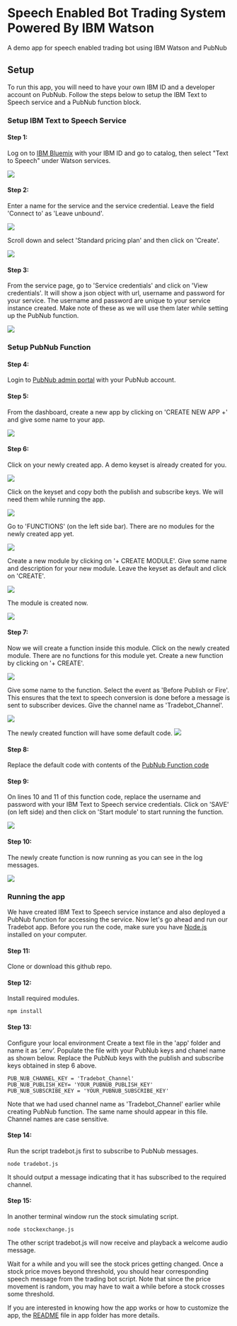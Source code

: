 # Speech Enabled Bot Trading System Powered By IBM Watson 

A demo app for speech enabled trading bot using IBM Watson and PubNub

## Setup
To run this app, you will need to have your own IBM ID and a developer account on PubNub. Follow the steps below to setup the IBM Text to Speech service and a PubNub function block.


### Setup IBM Text to Speech Service

#### Step 1:

Log on to [IBM Bluemix](https://console.bluemix.net/) with your IBM ID and go to catalog, then select "Text to Speech" under Watson services.

![](screenshots/ibm_tts_1.png)


#### Step 2:

Enter a name for the service and the service credential. Leave the field 'Connect to' as 'Leave unbound'.

![](screenshots/ibm_tts_3.png)

Scroll down and select 'Standard pricing plan' and then click on 'Create'.

![](screenshots/ibm_tts_2.png)


#### Step 3:

From the service page, go to 'Service credentials' and click on 'View credentials'. It will show a json object with url, username and password for your service.
The username and password are unique to your service instance created. Make note of these as we will use them later while setting up the PubNub function.

![](screenshots/ibm_tts_4.png)


### Setup PubNub Function 

#### Step 4:

Login to [PubNub admin portal](https://admin.pubnub.com) with your PubNub account.


#### Step 5:

From the dashboard, create a new app by clicking on 'CREATE NEW APP +' and give some name to your app.

![](screenshots/pubnub_tts_2.png)

#### Step 6:

Click on your newly created app. A demo keyset is already created for you.

![](screenshots/pubnub_tts_3.png)

Click on the keyset and copy both the publish and subscribe keys. We will need them while running the app.

![](screenshots/pubnub_tts_4.png)

Go to 'FUNCTIONS' (on the left side bar). There are no modules for the newly created app yet.

![](screenshots/pubnub_tts_5.png)

Create a new module by clicking on '+ CREATE MODULE'. Give some name and description for your new module. Leave the keyset as default and click on 'CREATE'.

![](screenshots/pubnub_tts_6.png)

The module is created now.

![](screenshots/pubnub_tts_7.png)

#### Step 7:

Now we will create a function inside this module. Click on the newly created module. There are no functions for this module yet.
Create a new function by clicking on '+ CREATE'.

![](screenshots/pubnub_tts_8.png)

Give some name to the function.
Select the event as 'Before Publish or Fire'. This ensures that the text to speech conversion is done before a message is sent to subscriber devices.
Give the channel name as 'Tradebot_Channel'. 

![](screenshots/pubnub_tts_9.png)

The newly created function will have some default code.
![](screenshots/pubnub_tts_10.png)

#### Step 8:

Replace the default code with contents of the [PubNub Function code](pubnub/pubnub_function.js)

#### Step 9:

On lines 10 and 11 of this function code, replace the username and password with your IBM Text to Speech service credentials.
Click on 'SAVE' (on left side) and then click on 'Start module' to start running the function.

![](screenshots/pubnub_tts_11.png)

#### Step 10:

The newly create function is now running as you can see in the log messages.

![](screenshots/pubnub_tts_12.png)

### Running the app

We have created IBM Text to Speech service instance and also deployed a PubNub function for accessing the service. Now let's go ahead and run our Tradebot app.
Before you run the code, make sure you have [Node.js](https://nodejs.org/en/) installed on your computer. 

#### Step 11:

Clone or download this github repo.

#### Step 12:

Install required modules.

```npm install```

#### Step 13:
Configure your local environment
Create a text file in the 'app' folder and name it as ‘.env’. Populate the file with your PubNub keys and chanel name as shown below.
Replace the PubNub keys with the publish and subscribe keys obtained in step 6 above.
```
PUB_NUB_CHANNEL_KEY = 'Tradebot_Channel'
PUB_NUB_PUBLISH_KEY= 'YOUR_PUBNUB_PUBLISH_KEY'
PUB_NUB_SUBSCRIBE_KEY = 'YOUR_PUBNUB_SUBSCRIBE_KEY'
```
Note that we had used channel name as 'Tradebot_Channel' earlier while creating PubNub function. The same name should appear in this file. Channel names are case sensitive.

#### Step 14:

Run the script tradebot.js first to subscribe to PubNub messages.
```
node tradebot.js
```
It should output a message indicating that it has subscribed to the required channel.

#### Step 15:
In another terminal window run the stock simulating script.
 ```
 node stockexchange.js
 ```

The other script tradebot.js will now receive and playback a welcome audio message.

Wait for a while and you will see the stock prices getting changed. Once a stock price moves beyond threshold, you should hear corresponding speech message from the trading bot script. Note that since the price movement is random, you may have to wait a while before a stock crosses some threshold.


If you are interested in knowing how the app works or how to customize the app, the [README](app/README.md) file in app folder has more details.
